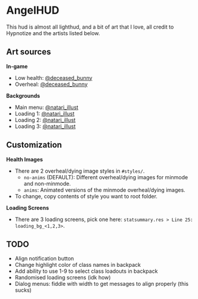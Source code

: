 # AngelHUD
This hud is almost all lighthud, and a bit of art that I love, all credit to Hypnotize and the artists listed below.  

## Art sources
**In-game**  
- Low health: [@deceased_bunny](https://twitter.com/Deceased_Bunny/status/1662088501977030656)
- Overheal: [@deceased_bunny](https://twitter.com/Deceased_Bunny/status/1748408562790105295)

**Backgrounds**  
- Main menu: [@natari_illust](https://twitter.com/natari_illust/status/1854490119413367279)
- Loading 1: [@natari_illust](https://twitter.com/natari_illust/status/1496393868950003713)
- Loading 2: [@natari_illust](https://twitter.com/natari_illust/status/1487832689600122882)
- Loading 3: [@natari_illust](https://twitter.com/natari_illust/status/1487734610960080901)

## Customization
**Health Images**  
- There are 2 overheal/dying image styles in `#styles/`.
  - `no-anims` (DEFAULT): Different overheal/dying images for minmode and non-minmode.
  - `anims`: Animated versions of the minmode overheal/dying images.
- To change, copy contents of style you want to root folder.

**Loading Screens**  
- There are 3 loading screens, pick one here: `statsummary.res > Line 25: loading_bg_<1,2,3>`.

## TODO
- Align notification button
- Change highlight color of class names in backpack
- Add ability to use 1-9 to select class loadouts in backpack
- Randomised loading screens (idk how)
- Dialog menus: fiddle with width to get messages to align properly (this sucks)

